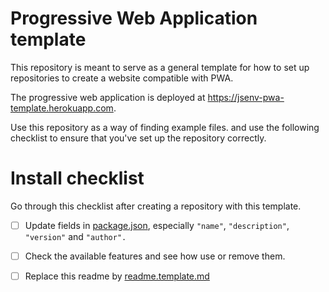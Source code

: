# Progressive Web Application template

This repository is meant to serve as a general template for how to set up repositories to create a website compatible with PWA.

The progressive web application is deployed at https://jsenv-pwa-template.herokuapp.com.

Use this repository as a way of finding example files. and use the following checklist to ensure that you've set up the repository correctly.

# Install checklist

Go through this checklist after creating a repository with this template.

- [ ] Update fields in [package.json](./package.json), especially `"name"`, `"description"`, `"version"` and `"author".`

- [ ] Check the available features and see how use or remove them.

<!-- - [Linting](./docs/linting/linting.md#linting)
- [Formatting](./docs/formatting/formatting.md#formatting)
- [Production mode](./docs/production_mode/production_mode.md#production-mode)
- [Testing](./docs/testing/testing.md#testing)
- [Code coverage](./docs/coverage/coverage.md#coverage)
- [CommonJS compatibility](./docs/commonjs_compat/commonjs_compat.md#commonjs-compatibility)
- [npm auto publish](./docs/auto_publish/auto_publish.md#auto-publish-on-npm)
- [import resolution](./docs/import_resolution/import_resolution.md#import-resolution) -->

- [ ] Replace this readme by [readme.template.md](./readme.template.md)
